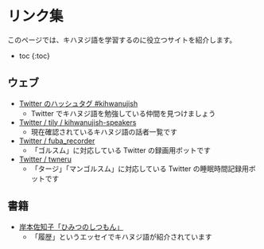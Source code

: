 # リンク集

このページでは、キハヌジ語を学習するのに役立つサイトを紹介します。

* toc
{:toc}

## ウェブ

* [Twitter のハッシュタグ #kihwanujish](https://twitter.com/search?q=%23kihwanujish&src=typed_query&f=live)
    * Twitter でキハヌジ語を勉強している仲間を見つけましょう
* [Twitter / tily / kihwanujish-speakers](https://twitter.com/i/lists/9597691)
    * 現在確認されているキハヌジ語の話者一覧です
* [Twitter / fuba_recorder](https://twitter.com/fuba_recorder)
    * 「ゴルスム」に対応している Twitter の録画用ボットです
* [Twitter / twneru](https://twitter.com/twneru)
    * 「タージ」「マンゴルスム」に対応している Twitter の睡眠時間記録用ボットです

## 書籍

* [岸本佐知子「ひみつのしつもん」](https://www.amazon.co.jp/dp/4480815473)
    * 「履歴」というエッセイでキハヌジ語が紹介されています
